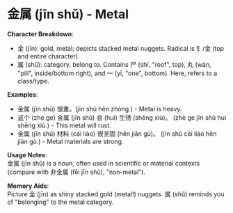 # **金属 (jīn shǔ) - Metal**

**Character Breakdown**:  
- 金 (jīn): gold, metal; depicts stacked metal nuggets. Radical is 钅/金 (top and entire character).  
- 属 (shǔ): category, belong to. Contains 尸 (shī, "roof", top), 丸 (wán, "pill", inside/bottom right), and 一 (yī, "one", bottom). Here, refers to a class/type.

**Examples**:  
- 金属 (jīn shǔ) 很重。(jīn shǔ hěn zhòng.) - Metal is heavy.  
- 这个 (zhè ge) 金属 (jīn shǔ) 会 (huì) 生锈 (shēng xiù)。 (zhè ge jīn shǔ huì shēng xiù.) - This metal will rust.  
- 金属 (jīn shǔ) 材料 (cái liào) 很坚固 (hěn jiān gù)。 (jīn shǔ cái liào hěn jiān gù.) - Metal materials are strong.

**Usage Notes**:  
金属 (jīn shǔ) is a noun, often used in scientific or material contexts (compare with 非金属 (fēi jīn shǔ), "non-metal").

**Memory Aids**:  
Picture 金 (jīn) as shiny stacked gold (metal!) nuggets. 属 (shǔ) reminds you of "belonging" to the metal category.